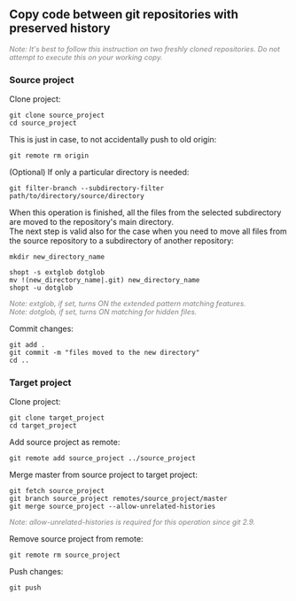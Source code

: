 ## Copy code between git repositories with preserved history
<span style="color:gray; font-size: .8rem">_Note: It's best to follow this instruction on two freshly cloned repositories. Do not attempt to execute this on your working copy._</span>

### Source project
Clone project:
```
git clone source_project
cd source_project
```
This is just in case, to not accidentally push to old origin:
```
git remote rm origin
```
(Optional) If only a particular directory is needed:
```
git filter-branch --subdirectory-filter path/to/directory/source/directory
```
When this operation is finished, all the files from the selected subdirectory are moved to the repository's main directory.\
The next step is valid also for the case when you need to move all files from the source repository to a subdirectory of another repository:
```
mkdir new_directory_name

shopt -s extglob dotglob
mv !(new_directory_name|.git) new_directory_name
shopt -u dotglob
```
<span style="color:gray; font-size: .8rem">_Note: extglob, if set, turns  ON the extended pattern matching features._</span>\
<span style="color:gray; font-size: .8rem">_Note: dotglob, if set, turns  ON matching for hidden files._</span>

Commit changes:
```
git add .
git commit -m "files moved to the new directory"
cd ..
```

### Target project
Clone project:
```
git clone target_project
cd target_project
```
Add source project as remote:
```
git remote add source_project ../source_project
```
Merge master from source project to target project:
```
git fetch source_project
git branch source_project remotes/source_project/master
git merge source_project --allow-unrelated-histories
```
<span style="color:gray; font-size: .8rem">_Note: allow-unrelated-histories is required for this operation since git 2.9._</span>

Remove source project from remote:
```
git remote rm source_project
```
Push changes:
```
git push
```
